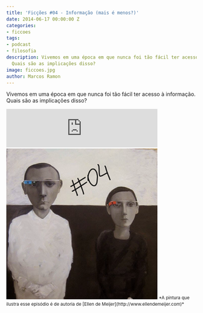 ```yaml
---
title: 'Ficções #04 - Informação (mais é menos?)'
date: 2014-06-17 00:00:00 Z
categories:
- ficcoes
tags:
- podcast
- filosofia
description: Vivemos em uma época em que nunca foi tão fácil ter acesso à informação.
  Quais são as implicações disso?
image: ficcoes.jpg
author: Marcos Ramon
---
```


Vivemos em uma época em que nunca foi tão fácil ter acesso à informação. Quais são as implicações disso?
     
<iframe src="https://anchor.fm/podcastficcoes/embed/episodes/Informao-mais--menos-e47jd8/a-aggl16" height="102px" width="400px" frameborder="0" scrolling="no"></iframe>

<img src="/assets/images/04_50.png" height="400" width="400" alt="Ellen de Meijer">
<small>*A pintura que ilustra esse episódio é de autoria de [Ellen de Meijer](http://www.ellendemeijer.com)*</small>
